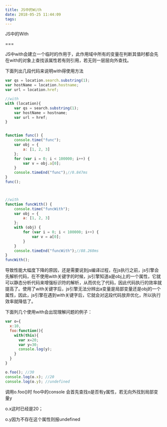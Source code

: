 ```yaml
---
title: JS中的With
date: 2018-05-25 11:44:09
tags:
---
```


JS中的With

===

JS中with会建立一个临时的作用于，此作用域中所有的变量在判断其值时都会先在with的对象上查找该属性若有则引用，若无则一层层向外查找。  

下面列出几段代码来说明with得使用方法
```javascript
var qs = location.search.substring(1);
var hostName = location.hostname;
var url = location.href;

//with 
with (location){
    var qs = search.substring(1);
    var hostName = hostname;
    var url = href;
}


function func() {
    console.time("func");
    var obj = {
        a: [1, 2, 3]
    };
    for (var i = 0; i < 100000; i++) {
        var v = obj.a[0];
    }
    console.timeEnd("func");//0.847ms
}
func();



//with
function funcWith() {
    console.time("funcWith");
    var obj = {
        a: [1, 2, 3]
    };
    with (obj) {
        for (var i = 0; i < 100000; i++) {
            var v = a[0];
        }
    }
    console.timeEnd("funcWith");//88.260ms
}
funcWith();
```

导致性能大幅度下降的原因，还是需要说到js编译过程，在js执行之前，js引擎会先解析代码，在不使用with关键字的时候，js引擎知道a是obj上的一个属性，它就可以静态分析代码来增强标识符的解析，从而优化了代码，因此代码执行的效率就提高了。使用了with关键字后，js引擎无法分辨出a变量是局部变量还是obj的一个属性，因此，js引擎在遇到with关键字后，它就会对这段代码放弃优化，所以执行效率就降低了。



下面列几个使用with会出现理解问题的例子：

```javascript
var o={
  x:10,
  foo:function(){
    with(this){
      var x=20;
      var y=30;
      console.log(y);
    }
  }
}

o.foo(); //30
console.log(o.x); //20
console.log(o.y); //undefined
```

调用o.foo()时 foo中的console 会首先查找o是否有y属性，若无向外找到局部变量y

o.x这时已经是20；

o.y因为不存在这个属性则报undefined